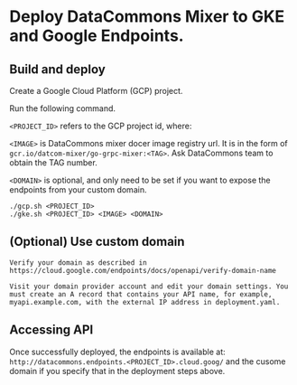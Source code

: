 # Deploy DataCommons Mixer to GKE and Google Endpoints.


## Build and deploy

Create a Google Cloud Platform (GCP) project.

Run the following command.

`<PROJECT_ID>` refers to the GCP project id, where:

`<IMAGE>` is DataCommons mixer docer image registry url. It is in the form of `gcr.io/datcom-mixer/go-grpc-mixer:<TAG>`. Ask DataCommons team to obtain the TAG number.

`<DOMAIN>` is optional, and only need to be set if you want to expose the endpoints from your custom domain.

    ./gcp.sh <PROJECT_ID>
    ./gke.sh <PROJECT_ID> <IMAGE> <DOMAIN>

## (Optional) Use custom domain

    Verify your domain as described in https://cloud.google.com/endpoints/docs/openapi/verify-domain-name

    Visit your domain provider account and edit your domain settings. You must create an A record that contains your API name, for example, myapi.example.com, with the external IP address in deployment.yaml.


## Accessing API

Once successfully deployed, the endpoints is available at: `http://datacommons.endpoints.<PROJECT_ID>.cloud.goog/` and the
cusome domain if you specify that in the deployment steps above.
